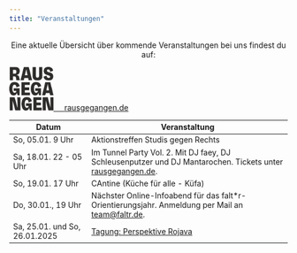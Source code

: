 ```yaml
---
title: "Veranstaltungen"
---
```


<p style="text-align:center">
Eine aktuelle Übersicht über kommende Veranstaltungen bei uns findest du auf:
</p>

<p style="text-align:center">
</p>

<div class="buttons is-centered">
    <a href="https://rausgegangen.de/locations/aula-des-collegium-academicum/"><img src="logo_rausgegangen_freigeist.svg" width="80"/>
    &nbsp;&nbsp;&nbsp;
    <a href="https://rausgegangen.de/organizations/collegium-academicum/" class="button is-medium is-primary">
        <span class="icon">
            <i class="icon-link"></i>
        </span>
        <span>rausgegangen.de</span>
    </a>
</div>

Datum | Veranstaltung 
-------- | -------- 
So, 05.01. 9 Uhr | Aktionstreffen Studis gegen Rechts
Sa, 18.01. 22 - 05 Uhr | Im Tunnel Party Vol. 2. Mit DJ faey, DJ Schleusenputzer und DJ Mantarochen. Tickets unter [rausgegangen.de](https://rausgegangen.de/organizations/collegium-academicum/).
So, 19.01. 17 Uhr | CAntine (Küche für alle - Küfa)
Do, 30.01., 19 Uhr | Nächster Online-Infoabend für das falt*r-Orientierungsjahr. Anmeldung per Mail an team@faltr.de.
Sa, 25.01. und So, 26.01.2025  |  <a href="https://collegiumacademicum.de/rojava/">Tagung: Perspektive Rojava</a>
